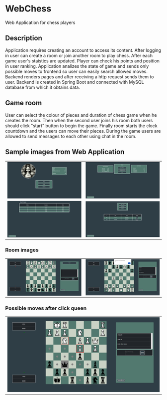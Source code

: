 # WebChess
Web Application for chess players

## Description
Application requires creating an account to access its content. After logging in user can create a room or join another room to play chess. After each game user's staistics are updated. 
Player can check his points and position in user ranking. Application analizes the state of game and sends only possible moves to frontend so user can easily search allowed moves. Backend renders pages and after receiving a http request sends them to user.
Backend is created in Spring Boot and connected with MySQL database from which it obtains data. 

## Game room
User can select the colour of pieces and duration of chess game when he creates the room. Then when the second user joins his room both users should click "start" button to begin the game.
Finally room starts the clock countdown and the users can move their pieces. During the game users are allowed to send messages to each other using chat in the room.

## Sample images from Web Application
|                                           |                                            |
| ----------------------------------------- |--------------------------------------------|
|<img src="images/main.png"> | <img src="images/profile.png"> |
|<img src="images/ranking.png"> | <img src="images/lobby.png"> |

### Room images
|                                           |                                            |
| ----------------------------------------- |--------------------------------------------|
|<img src="images/room.png"> | <img src="images/room-3.png"> |

### Possible moves after click queen
|                                           |
| ----------------------------------------- |
|<img src="images/room-2.png"> |

